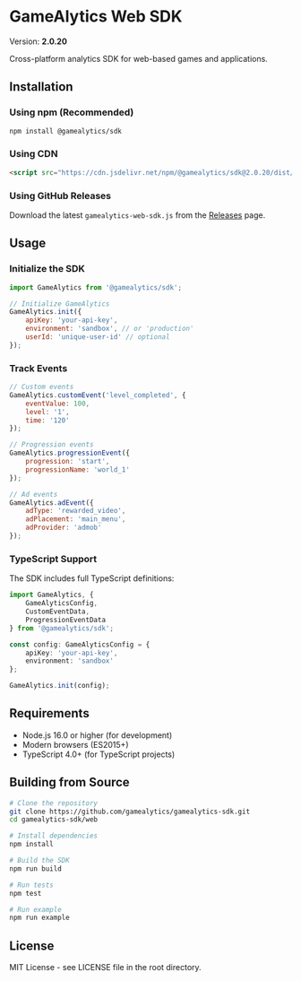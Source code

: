 # GameAlytics Web SDK

Version: **2.0.20**

Cross-platform analytics SDK for web-based games and applications.

## Installation

### Using npm (Recommended)

```bash
npm install @gamealytics/sdk
```

### Using CDN

```html
<script src="https://cdn.jsdelivr.net/npm/@gamealytics/sdk@2.0.20/dist/gamealytics.min.js"></script>
```

### Using GitHub Releases

Download the latest `gamealytics-web-sdk.js` from the [Releases](https://github.com/gamealytics/gamealytics-sdk/releases) page.

## Usage

### Initialize the SDK

```javascript
import GameAlytics from '@gamealytics/sdk';

// Initialize GameAlytics
GameAlytics.init({
    apiKey: 'your-api-key',
    environment: 'sandbox', // or 'production'
    userId: 'unique-user-id' // optional
});
```

### Track Events

```javascript
// Custom events
GameAlytics.customEvent('level_completed', {
    eventValue: 100,
    level: '1',
    time: '120'
});

// Progression events
GameAlytics.progressionEvent({
    progression: 'start',
    progressionName: 'world_1'
});

// Ad events
GameAlytics.adEvent({
    adType: 'rewarded_video',
    adPlacement: 'main_menu',
    adProvider: 'admob'
});
```

### TypeScript Support

The SDK includes full TypeScript definitions:

```typescript
import GameAlytics, { 
    GameAlyticsConfig, 
    CustomEventData, 
    ProgressionEventData 
} from '@gamealytics/sdk';

const config: GameAlyticsConfig = {
    apiKey: 'your-api-key',
    environment: 'sandbox'
};

GameAlytics.init(config);
```

## Requirements

- Node.js 16.0 or higher (for development)
- Modern browsers (ES2015+)
- TypeScript 4.0+ (for TypeScript projects)

## Building from Source

```bash
# Clone the repository
git clone https://github.com/gamealytics/gamealytics-sdk.git
cd gamealytics-sdk/web

# Install dependencies
npm install

# Build the SDK
npm run build

# Run tests
npm test

# Run example
npm run example
```

## License

MIT License - see LICENSE file in the root directory.